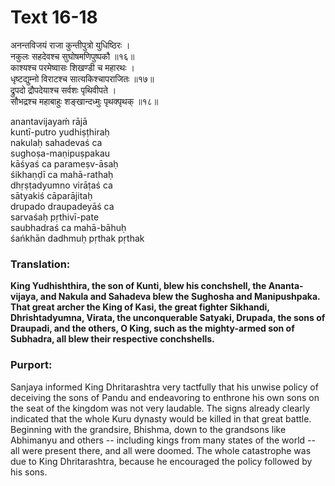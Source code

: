 # Text 16-18

अनन्तविजयं राजा कुन्तीपुत्रो युधिष्ठिरः ।  
नकुलः सहदेवश्च सुघोषमणिपुष्पकौ ॥१६॥  
काश्यश्च परमेष्वासः शिखण्डी च महारथः ।  
धृष्टद्युम्नो विराटश्च सात्यकिश्चापराजितः ॥१७॥  
द्रुपदो द्रौपदेयाश्च सर्वशः पृथिवीपते ।  
सौभद्रश्च महाबाहुः शङ्खान्दध्मुः पृथक्पृथक् ॥१८॥

anantavijayaḿ rājā  
kuntī-putro yudhiṣṭhiraḥ  
nakulaḥ sahadevaś ca  
sughoṣa-maṇipuṣpakau  
kāśyaś ca parameṣv-āsaḥ  
śikhaṇḍī ca mahā-rathaḥ  
dhṛṣṭadyumno virāṭaś ca  
sātyakiś cāparājitaḥ  
drupado draupadeyāś ca  
sarvaśaḥ pṛthivī-pate  
saubhadraś ca mahā-bāhuḥ  
śańkhān dadhmuḥ pṛthak pṛthak



### Translation:

**King Yudhishthira, the son of Kunti, blew his conchshell, the Ananta-vijaya, and Nakula and Sahadeva blew the Sughosha and Manipushpaka. That great archer the King of Kasi, the great fighter Sikhandi, Dhrishtadyumna, Virata, the unconquerable Satyaki, Drupada, the sons of Draupadi, and the others, O King, such as the mighty-armed son of Subhadra, all blew their respective conchshells.**

### Purport:

Sanjaya informed King Dhritarashtra very tactfully that his unwise policy of deceiving the sons of Pandu and endeavoring to enthrone his own sons on the seat of the kingdom was not very laudable. The signs already clearly indicated that the whole Kuru dynasty would be killed in that great battle. Beginning with the grandsire, Bhishma, down to the grandsons like Abhimanyu and others -- including kings from many states of the world -- all were present there, and all were doomed. The whole catastrophe was due to King Dhritarashtra, because he encouraged the policy followed by his sons.